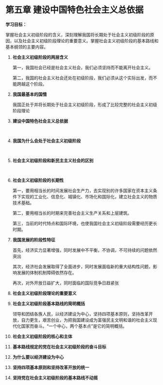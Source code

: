 # 第五章 建设中国特色社会主义总依据

**学习目标：**

掌握社会主义初级阶段的含义，深刻理解我国将长期处于社会主义初级阶段的原因，以及社会主义初级阶段理论的重要意义。掌握社会主义初级阶段的基本路线和基本纲领的主要内容。

1. **社会主义初级阶段的两层含义**

   第一，我国社会已经是社会主义社会，我们必须坚持而不能离开社会主义。

   第二，我国的社会主义社会还处在初级阶段，我们必须从这个实际出发，而不能跨越这个阶段。

2. **我国最基本的国情**

   我国正处于并将长期处于社会主义初级阶段，形成了比较完整的社会主义初级阶段理论

3. **建设中国特色社会主义总依据**

   ​

4. **我国为什么会处于社会主义初级阶段**

   ​

5. **社会主义初级阶段和新民主主义社会的区别**

   ​

6. **社会主义初级阶段的长期性**

   第一，要用相当长的时间发展社会生产力，去实现别的许多国家在资本主义条件下实现的工业化、信息化、城镇化、市场化和国际化，建立社会主义的物质技术基础。

   第二，要用相当长的时期来完善社会主义生产关系和上层建筑。

   第三，当前的时代特点和国际环境，也使我国社会主义初级阶段需要经历更长时期。

7. **我国发展的阶段性特征**

   首先，经济实力显著增强，同时发展中不平衡，不协调，不可持续的问题依然突出

   其次，经济社会发展取得了全面进步，同时发展面临新的重大结构性问题，影响发展的体制机制障碍依然存在。

   再次，对外开放日益扩大，同时面临的国际竞争日趋紧张

8. **社会主义初级阶段理论的重要意义**

9. **社会主义初级阶段基本路线的简明概括**

   领导和团结各族人民，以经济建设为中心，坚持四项基本原则，坚持改革开放，自力更生，艰苦创业，为把我国建设成为富强民主文明和谐的社会主义现代化国家而奋斗。“一个中心，两个基本点”是它的简明概括。

10. **社会主义初级阶段的核心和主体**

11. **基本路线规定的党在社会主义初级阶段的奋斗目标**

12. **为什么要以经济建设为中心**

13. **坚持四项基本原则和坚持改革开放的统一**

14. **坚持党在社会主义初级阶段的基本路线不动摇**

    ​